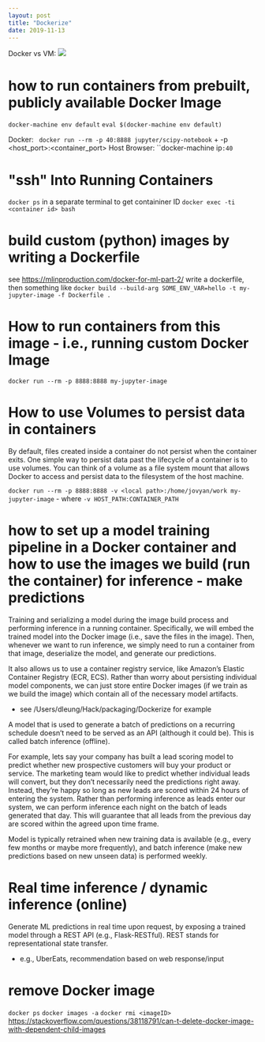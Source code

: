 ```yaml
---
layout: post
title: "Dockerize"
date: 2019-11-13
---
```


Docker vs VM: 
![](https://miro.medium.com/max/2560/1*gVNbunchCV5wXgnwlT-iGg.jpeg)

# how to run containers from prebuilt, publicly available Docker Image
`docker-machine env default`
`eval $(docker-machine env default)`


Docker: ` docker run --rm -p 40:8888 jupyter/scipy-notebook`
    + -p <host_port>:<container_port>
Host Browser: ``docker-machine ip`:40`


# "ssh" Into Running Containers

`docker ps` in a separate terminal to get containiner ID 
`docker exec -ti <container id> bash`


# build custom (python) images by writing a Dockerfile
see https://mlinproduction.com/docker-for-ml-part-2/
write a dockerfile, then something like `docker build --build-arg SOME_ENV_VAR=hello -t my-jupyter-image -f Dockerfile .`

# How to run containers from this image - i.e., running custom Docker Image
`docker run --rm -p 8888:8888 my-jupyter-image`

# How to use Volumes to persist data in containers
By default, files created inside a container do not persist when the container exits. One simple way to persist data past the lifecycle of a container is to use volumes. You can think of a volume as a file system mount that allows Docker to access and persist data to the filesystem of the host machine.

`docker run --rm -p 8888:8888 -v <local path>:/home/jovyan/work my-jupyter-image`
    - where `-v HOST_PATH:CONTAINER_PATH`

# how to set up a model training pipeline in a Docker container and how to use the images we build (run the container) for inference - make predictions
Training and serializing a model during the image build process and performing inference in a running container. Specifically, we will embed the trained model into the Docker image (i.e., save the files in the image). Then, whenever we want to run inference, we simply need to run a container from that image, deserialize the model, and generate our predictions.

It also allows us to use a container registry service, like Amazon’s Elastic Container Registry (ECR, ECS). Rather than worry about persisting individual model components, we can just store entire Docker images (if we train as we build the image) which contain all of the necessary model artifacts.

- see /Users/dleung/Hack/packaging/Dockerize for example

A model that is used to generate a batch of predictions on a recurring schedule doesn’t need to be served as an API (although it could be). This is called batch inference (offline).

For example, lets say your company has built a lead scoring model to predict whether new prospective customers will buy your product or service. The marketing team would like to predict whether individual leads will convert, but they don’t necessarily need the predictions right away. Instead, they’re happy so long as new leads are scored within 24 hours of entering the system. Rather than performing inference as leads enter our system, we can perform inference each night on the batch of leads generated that day. This will guarantee that all leads from the previous day are scored within the agreed upon time frame.

Model is typically retrained when new training data is available (e.g., every few months or maybe more frequently), and batch inference (make new predictions based on new unseen data) is performed weekly. 


# Real time inference / dynamic inference (online)
Generate ML predictions in real time upon request, by exposing a trained model through a REST API (e.g., Flask-RESTful). REST stands for representational state transfer. 
- e.g., UberEats, recommendation based on web response/input

# remove Docker image
`docker ps`
`docker images -a`
`docker rmi <imageID>`
https://stackoverflow.com/questions/38118791/can-t-delete-docker-image-with-dependent-child-images



